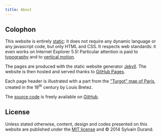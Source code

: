 ```yaml
---
title: About
---
```


## Colophon
This website is entirely [static](https://en.wikipedia.org/wiki/Static_web_page): it does not require any dynamic language or any javascript code, but only HTML and CSS. It respects web standards: it even works on Internet Explorer 5.5! Particular attention is paid to [typography](http://webtypography.net/) and to [vertical motion](http://webtypography.net/2.2.2).

The pages are produced with the static website generator [Jekyll](http://jekyllrb.com/). The website is then hosted and served thanks to [GitHub Pages](https://pages.github.com/). 

Each page header is illustrated with a part from the ["Turgot" map of Paris](https://en.wikipedia.org/wiki/Turgot_map_of_Paris), created in the 18<sup>th</sup> century by Louis Bretez.

The [source code](https://github.com/sylvaindurand/sylvaindurand.github.io) is freely available on [GitHub](https://github.com/sylvaindurand/sylvaindurand.github.io).

## License
Unless stated otherwise, content, design and codes presented on this website are published under the [MIT license](http://opensource.org/licenses/MIT) and © 2014 Sylvain Durand.
